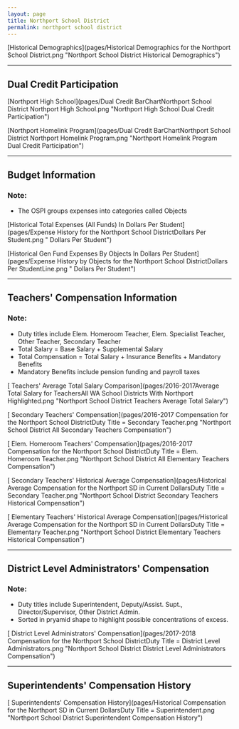 ```yaml
---
layout: page
title: Northport School District
permalink: northport school district
---
```



[Historical Demographics](pages/Historical Demographics for the Northport School District.png "Northport School District Historical Demographics")

___

## Dual Credit Participation

[Northport High School](pages/Dual Credit BarChartNorthport School District Northport High School.png "Northport High School Dual Credit Participation")

[Northport Homelink Program](pages/Dual Credit BarChartNorthport School District Northport Homelink Program.png "Northport Homelink Program Dual Credit Participation")


___

## Budget Information
### Note:
- The OSPI groups expenses into categories called Objects

[Historical Total Expenses (All Funds) In Dollars Per Student](pages/Expense History for the Northport School DistrictDollars Per Student.png " Dollars Per Student")

[Historical Gen Fund Expenses By Objects In Dollars Per Student](pages/Expense History by Objects for the Northport School DistrictDollars Per StudentLine.png " Dollars Per Student")


___

## Teachers' Compensation Information
### Note:
- Duty titles include Elem. Homeroom Teacher, Elem. Specialist Teacher, Other Teacher, Secondary Teacher
- Total Salary = Base Salary + Supplemental Salary
- Total Compensation = Total Salary + Insurance Benefits + Mandatory Benefits
- Mandatory Benefits include pension funding and payroll taxes

[ Teachers' Average Total Salary Comparison](pages/2016-2017Average Total Salary for TeachersAll WA School Districts With Northport Highlighted.png "Northport School District Teachers Average Total Salary")

[ Secondary Teachers' Compensation](pages/2016-2017 Compensation for the Northport School DistrictDuty Title = Secondary Teacher.png "Northport School District All Secondary Teachers Compensation")

[ Elem. Homeroom Teachers' Compensation](pages/2016-2017 Compensation for the Northport School DistrictDuty Title = Elem. Homeroom Teacher.png "Northport School District All Elementary Teachers Compensation")

[ Secondary Teachers' Historical Average Compensation](pages/Historical Average Compensation for the Northport SD in Current DollarsDuty Title = Secondary Teacher.png "Northport School District Secondary Teachers Historical Compensation")

[ Elementary Teachers' Historical Average Compensation](pages/Historical Average Compensation for the Northport SD in Current DollarsDuty Title = Elementary Teacher.png "Northport School District Elementary Teachers Historical Compensation")


___

## District Level Administrators' Compensation

### Note:
- Duty titles include Superintendent, Deputy/Assist. Supt., Director/Supervisor, Other District Admin.
- Sorted in pryamid shape to highlight possible concentrations of excess.

[ District Level Administrators' Compensation](pages/2017-2018 Compensation for the Northport School DistrictDuty Title = District Level Administrators.png "Northport School District District Level Administrators Compensation")


___

## Superintendents' Compensation History

[ Superintendents' Compensation History](pages/Historical Compensation for the Northport SD in Current DollarsDuty Title = Superintendent.png "Northport School District Superintendent Compensation History")

